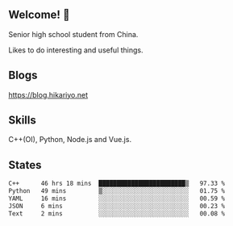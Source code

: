 ## Welcome! 👋

Senior high school student from China.

Likes to do interesting and useful things.

## Blogs

https://blog.hikariyo.net

## Skills

C++(OI), Python, Node.js and Vue.js.

## States

<!--START_SECTION:waka-->

```txt
C++      46 hrs 18 mins  ████████████████████████▒   97.33 %
Python   49 mins         ▒░░░░░░░░░░░░░░░░░░░░░░░░   01.75 %
YAML     16 mins         ░░░░░░░░░░░░░░░░░░░░░░░░░   00.59 %
JSON     6 mins          ░░░░░░░░░░░░░░░░░░░░░░░░░   00.23 %
Text     2 mins          ░░░░░░░░░░░░░░░░░░░░░░░░░   00.08 %
```

<!--END_SECTION:waka-->

